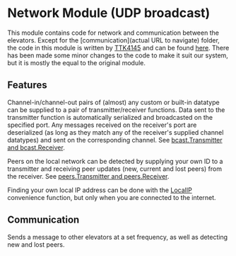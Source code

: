 # Network Module (UDP broadcast)

This module contains code for network and communication between the elevators. Except for the [communication](actual URL to navigate) folder, the code in this module is written by [TTK4145](https://github.com/TTK4145) and can be found [here](https://github.com/TTK4145/Network-go). There has been made some minor changes to the code to make it suit our system,  but it is mostly the equal to the original module.

## Features

Channel-in/channel-out pairs of (almost) any custom or built-in datatype can be supplied to a pair of transmitter/receiver functions. Data sent to the transmitter function is automatically serialized and broadcasted on the specified port. Any messages received on the receiver's port are deserialized (as long as they match any of the receiver's supplied channel datatypes) and sent on the corresponding channel. See [bcast.Transmitter and bcast.Receiver](https://github.com/TTK4145/Network-go/blob/master/network/bcast/bcast.go).

Peers on the local network can be detected by supplying your own ID to a transmitter and receiving peer updates (new, current and lost peers) from the receiver. See [peers.Transmitter and peers.Receiver](https://github.com/TTK4145/Network-go/blob/master/network/peers/peers.go).

Finding your own local IP address can be done with the [LocalIP](https://github.com/TTK4145/Network-go/blob/master/network/localip/localip.go) convenience function, but only when you are connected to the internet.

## Communication
  Sends a message to other elevators at a set frequency, as well as detecting new and lost peers.
